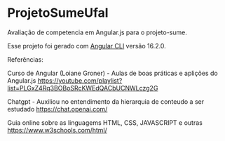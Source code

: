 # ProjetoSumeUfal

Avaliação de competencia em Angular.js para o projeto-sume.

Esse projeto foi gerado com [Angular CLI](https://github.com/angular/angular-cli) versão 16.2.0.

Referências:

Curso de Angular (Loiane Groner) - Aulas de boas práticas e aplições do Angular.js
https://youtube.com/playlist?list=PLGxZ4Rq3BOBoSRcKWEdQACbUCNWLczg2G

Chatgpt - Auxiliou no entendimento da hierarquia de conteudo a ser estudado
https://chat.openai.com/

Guia online sobre as linguagems HTML, CSS, JAVASCRIPT e outras
https://www.w3schools.com/html/